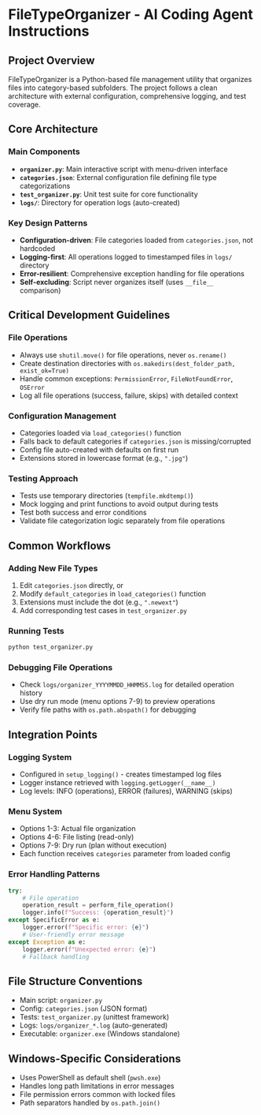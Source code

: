 # FileTypeOrganizer - AI Coding Agent Instructions

## Project Overview

FileTypeOrganizer is a Python-based file management utility that organizes files into category-based subfolders. The project follows a clean architecture with external configuration, comprehensive logging, and test coverage.

## Core Architecture

### Main Components
- **`organizer.py`**: Main interactive script with menu-driven interface
- **`categories.json`**: External configuration file defining file type categorizations
- **`test_organizer.py`**: Unit test suite for core functionality
- **`logs/`**: Directory for operation logs (auto-created)

### Key Design Patterns
- **Configuration-driven**: File categories loaded from `categories.json`, not hardcoded
- **Logging-first**: All operations logged to timestamped files in `logs/` directory
- **Error-resilient**: Comprehensive exception handling for file operations
- **Self-excluding**: Script never organizes itself (uses `__file__` comparison)

## Critical Development Guidelines

### File Operations
- Always use `shutil.move()` for file operations, never `os.rename()`
- Create destination directories with `os.makedirs(dest_folder_path, exist_ok=True)`
- Handle common exceptions: `PermissionError`, `FileNotFoundError`, `OSError`
- Log all file operations (success, failure, skips) with detailed context

### Configuration Management
- Categories loaded via `load_categories()` function
- Falls back to default categories if `categories.json` is missing/corrupted
- Config file auto-created with defaults on first run
- Extensions stored in lowercase format (e.g., `".jpg"`)

### Testing Approach
- Tests use temporary directories (`tempfile.mkdtemp()`)
- Mock logging and print functions to avoid output during tests
- Test both success and error conditions
- Validate file categorization logic separately from file operations

## Common Workflows

### Adding New File Types
1. Edit `categories.json` directly, or
2. Modify `default_categories` in `load_categories()` function
3. Extensions must include the dot (e.g., `".newext"`)
4. Add corresponding test cases in `test_organizer.py`

### Running Tests
```bash
python test_organizer.py
```

### Debugging File Operations
- Check `logs/organizer_YYYYMMDD_HHMMSS.log` for detailed operation history
- Use dry run mode (menu options 7-9) to preview operations
- Verify file paths with `os.path.abspath()` for debugging

## Integration Points

### Logging System
- Configured in `setup_logging()` - creates timestamped log files
- Logger instance retrieved with `logging.getLogger(__name__)`
- Log levels: INFO (operations), ERROR (failures), WARNING (skips)

### Menu System
- Options 1-3: Actual file organization
- Options 4-6: File listing (read-only)
- Options 7-9: Dry run (plan without execution)
- Each function receives `categories` parameter from loaded config

### Error Handling Patterns
```python
try:
    # File operation
    operation_result = perform_file_operation()
    logger.info(f"Success: {operation_result}")
except SpecificError as e:
    logger.error(f"Specific error: {e}")
    # User-friendly error message
except Exception as e:
    logger.error(f"Unexpected error: {e}")
    # Fallback handling
```

## File Structure Conventions
- Main script: `organizer.py`
- Config: `categories.json` (JSON format)
- Tests: `test_organizer.py` (unittest framework)
- Logs: `logs/organizer_*.log` (auto-generated)
- Executable: `organizer.exe` (Windows standalone)

## Windows-Specific Considerations
- Uses PowerShell as default shell (`pwsh.exe`)
- Handles long path limitations in error messages
- File permission errors common with locked files
- Path separators handled by `os.path.join()`